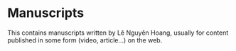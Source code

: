 # Manuscripts
This contains manuscripts written by Lê Nguyên Hoang, 
usually for content published in some form (video, article...) on the web.  

